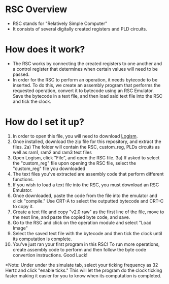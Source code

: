 # RSC Overview

* RSC stands for "Relatively Simple Computer"
* It consists of several digitally created registers and PLD circuits.

# How does it work?

* The RSC works by connecting the created registers to one another and a control register that determines when certain values will need to be passed.
* In order for the RSC to perform an operation, it needs bytecode to be inserted. To do this, we create an assembly program that performs the requested operation, convert it to bytecode using an RSC Emulator. Save the bytecode in a text file, and then load said text file into the RSC and tick the clock.

# How do I set it up?

1) In order to open this file, you will need to download [Logism](https://sourceforge.net/projects/circuit/).
2) Once installed, download the zip file for this repository, and extract the files.
   2a) The folder will contain the RSC, custom_reg, PLDs circuits as well as ram1, ram2 and ram3 text files
3) Open Logism, click "File", and open the RSC file.
   3a) If asked to select the "custom_reg" file upon opening the RSC file, select the "custom_reg" file you downloaded
4) The text files you've extracted are assembly code that perform different functions.
5) If you wish to load a text file into the RSC, you must download an RSC Emulator. 
6) Once downloaded, paste the code from the file into the emulator and click "compile." Use CRT-A to select the outputted bytecode and CRT-C to copy it.
7) Create a text file and copy "v2.0 raw" as the first line of the file, move to the next line, and paste the copied byte code, and save.
8) Go to the RSC and click on the operation module and select "Load Image"
9) Select the saved text file with the bytecode and then tick the clock until its computation is complete.
10) You've just ran your first program in this RSC! To run more operations, create assembly code to perform and then follow the byte code convertion instructions. Good Luck!

*Note: Under under the simulate tab, select your ticking frequency as 32 Hertz and click "enable ticks." This will let the program do the clock ticking faster making it easier for you to know when its computation is completed. 

